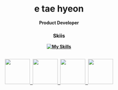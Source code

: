 
<div align="center">

# e tae hyeon
<b>Product Developer<b/>

### Skiis

<div>
  
[![My Skills](https://skillicons.dev/icons?i=js,ts,react,nextjs,nodejs)](https://skillicons.dev)

<br />

<a href="https://wooda.onelink.me/FoXQ/install">
<kbd>
<img src="https://github.com/user-attachments/assets/c2bdee2d-aa28-448e-9b16-8c479084d7d2" width=80 height=80 />
</kbd>
</a>

<a href="https://kkookie.onelink.me/8s7p/n5qao9it">
<kbd>
<img src="https://github.com/user-attachments/assets/efe1180f-537c-4dfd-a41c-ca3bf37363da" width=80 height=80 />
</kbd>
</a>

<a href="https://yurang-time-turner.onelink.me/wKIs/802el9e3">
<kbd>
<img src="https://github.com/user-attachments/assets/eb46b611-f1ad-4d42-bdf3-a19f0548e671" width=80 height=80 />
</kbd>
</a>

<a href="https://yurang-growth.onelink.me/X8wK/install">
<kbd>
<img src="https://github.com/user-attachments/assets/71634e88-7c35-4ac4-8be4-5d13e0af6231" width=80 height=80 />
</kbd>
</a>

</div>

